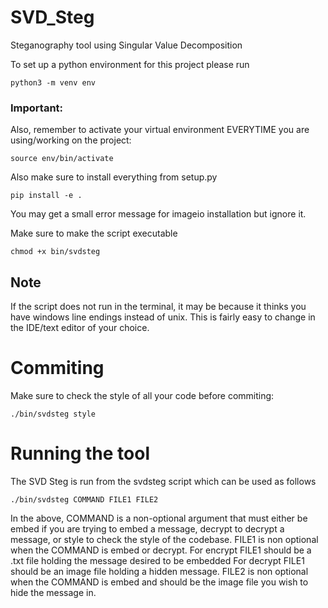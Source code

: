 # SVD_Steg
Steganography tool using Singular Value Decomposition

To set up a python environment for this project please run
````
python3 -m venv env
````
### Important:
Also, remember to activate your virtual environment EVERYTIME you are using/working on the project:
````
source env/bin/activate
````
Also make sure to install everything from setup.py
````
pip install -e .
````
You may get a small error message for imageio installation but ignore it.

Make sure to make the script executable
````
chmod +x bin/svdsteg
````
## Note
If the script does not run in the terminal, it may be because it thinks you have windows line endings instead of unix. This is fairly easy to change in the IDE/text editor of your choice.

# Commiting
Make sure to check the style of all your code before commiting:
````
./bin/svdsteg style
````

# Running the tool
The SVD Steg is run from the svdsteg script which can be used as follows
````
./bin/svdsteg COMMAND FILE1 FILE2
````
In the above, COMMAND is a non-optional argument that must either be embed if you are trying to embed a message, decrypt to decrypt a message, or style to check the style of the codebase.
FILE1 is non optional when the COMMAND is embed or decrypt. For encrypt FILE1 should be a .txt file holding the message desired to be embedded For decrypt FILE1 should be an image file holding a hidden message.
FILE2 is non optional when the COMMAND is embed and should be the image file you wish to hide the message in.
